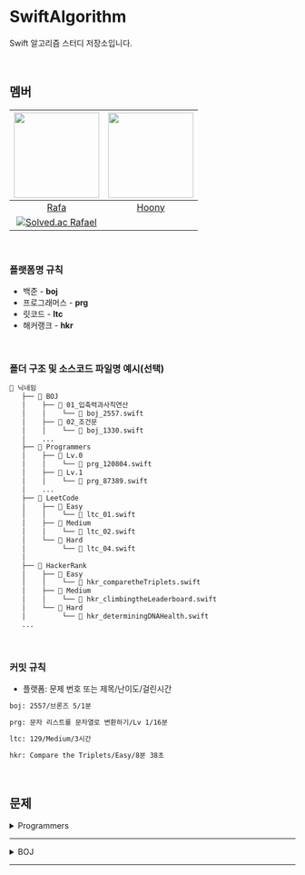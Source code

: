 # SwiftAlgorithm
Swift 알고리즘 스터디 저장소입니다.

<br>

## 멤버
| <img src="https://avatars.githubusercontent.com/u/118424182?v=4" width="150"> | <img src="https://avatars.githubusercontent.com/u/44988110?v=4" width="150"> |
|:--:|:--:|
| [Rafa](https://github.com/devBeomsu) | [Hoony](https://github.com/daehoon0917) |
|[![Solved.ac Rafael](http://mazassumnida.wtf/api/v2/generate_badge?boj=RAFAEL)](https://solved.ac/profile/rafael)| |

<br>

### 플랫폼명 규칙
- 백준 - **boj**
- 프로그래머스 - **prg**
- 릿코드 - **ltc**
- 해커랭크 - **hkr**

<br>

### 폴더 구조 및 소스코드 파일명 예시(선택)
```bash
📁 닉네임
   ├── 📁 BOJ
   │    ├── 📁 01_입축력과사칙연산
   │    │    └── 📄 boj_2557.swift
   │    ├── 📁 02_조건문
   │    │    └── 📄 boj_1330.swift
   │    ...
   ├── 📁 Programmers
   │    ├── 📁 Lv.0
   │    │    └── 📄 prg_120804.swift
   │    ├── 📁 Lv.1
   │    │    └── 📄 prg_87389.swift
   │    ...
   ├── 📁 LeetCode
   │    ├── 📁 Easy
   │    │    └── 📄 ltc_01.swift
   │    ├── 📁 Medium
   │    │    └── 📄 ltc_02.swift
   │    └── 📁 Hard
   │         └── 📄 ltc_04.swift
   │    
   ├── 📁 HackerRank
   │    ├── 📁 Easy
   │    │    └── 📄 hkr_comparetheTriplets.swift
   │    ├── 📁 Medium
   │    │    └── 📄 hkr_climbingtheLeaderboard.swift
   │    └── 📁 Hard
   │         └── 📄 hkr_determiningDNAHealth.swift
   ...
```

<br>

### 커밋 규칙
- 플랫폼: 문제 번호 또는 제목/난이도/걸린시간
```bash
boj: 2557/브론즈 5/1분
```
```bash
prg: 문자 리스트를 문자열로 변환하기/Lv 1/16분
```
```bash
ltc: 129/Medium/3시간
```
```bash
hkr: Compare the Triplets/Easy/8분 38초
```

<br>

## 문제
<!----------------------------------------------------------------------------- 프로그래머스 ----------------------------------------------------------------------------->
<details>
<summary>Programmers</summary>

<details>
<summary>Lv. 0</summary>  
  
| 제목 | Rafa | Hoony |
|:--|:--:|:--:|
| [두 수의 곱](https://school.programmers.co.kr/learn/courses/30/lessons/120804) | []() | []() | <!-- 1페이지 -->
| [몫 구하기](https://school.programmers.co.kr/learn/courses/30/lessons/120805) | []() | []() |
| [숫자 비교하기](https://school.programmers.co.kr/learn/courses/30/lessons/120807) | []() | []() |
| [두 수의 차](https://school.programmers.co.kr/learn/courses/30/lessons/120803) | []() | []() |
| [나머지 구하기](https://school.programmers.co.kr/learn/courses/30/lessons/120810) | []() | []() |
| [나이 출력](https://school.programmers.co.kr/learn/courses/30/lessons/120820) | []() | []() |
| [두 수의 합](https://school.programmers.co.kr/learn/courses/30/lessons/120802) | []() | []() |
| [두 수의 나눗셈](https://school.programmers.co.kr/learn/courses/30/lessons/120806) | []() | []() |
| [각도기](https://school.programmers.co.kr/learn/courses/30/lessons/120829) | []() | []() |
| [짝수의 합](https://school.programmers.co.kr/learn/courses/30/lessons/120831) | []() | []() |
| [배열의 평균값](https://school.programmers.co.kr/learn/courses/30/lessons/120817) | []() | []() |
| [양꼬치](https://school.programmers.co.kr/learn/courses/30/lessons/120830) | []() | []() |
| [편지](https://school.programmers.co.kr/learn/courses/30/lessons/120898) | []() | []() |
| [배열 뒤집기](https://school.programmers.co.kr/learn/courses/30/lessons/120821) | []() | []() |
| [문자열 뒤집기](https://school.programmers.co.kr/learn/courses/30/lessons/120822) | []() | []() |
| [배열 원소의 길이](https://school.programmers.co.kr/learn/courses/30/lessons/120854) | []() | []() |
| [배열의 유사도](https://school.programmers.co.kr/learn/courses/30/lessons/120903) | []() | []() |
| [머쓱이보다 키 큰 사람](https://school.programmers.co.kr/learn/courses/30/lessons/120585) | []() | []() |
| [짝수 홀수 개수](https://school.programmers.co.kr/learn/courses/30/lessons/120824) | []() | []() |
| [중복된 숫자 개수](https://school.programmers.co.kr/learn/courses/30/lessons/120583) | []() | []() |
| [자릿수 더하기](https://school.programmers.co.kr/learn/courses/30/lessons/120906) | []() | []() | <!--2페이지-->
| [중앙값 구하기](https://school.programmers.co.kr/learn/courses/30/lessons/120811) | []() | []() |
| [삼각형의 완성조건 (1)](https://school.programmers.co.kr/learn/courses/30/lessons/120889) | []() | []() |
| [피자 나눠 먹기 (1)](https://school.programmers.co.kr/learn/courses/30/lessons/120814) | []() | []() |
| [아이스 아메리카노](https://school.programmers.co.kr/learn/courses/30/lessons/120819) | []() | []() |
| [배열 두 배 만들기](https://school.programmers.co.kr/learn/courses/30/lessons/120809) | []() | []() |
| [특정 문자 제거하기](https://school.programmers.co.kr/learn/courses/30/lessons/120826) | []() | []() |
| [배열 자르기](https://school.programmers.co.kr/learn/courses/30/lessons/120833) | []() | []() |
| [옷가게 할인 받기](https://school.programmers.co.kr/learn/courses/30/lessons/120818) | []() | []() |
| [최댓값 만들기(1)](https://school.programmers.co.kr/learn/courses/30/lessons/120847) | []() | []() |
| [제곱수 판별하기](https://school.programmers.co.kr/learn/courses/30/lessons/120909) | []() | []() |
| [피자 나눠 먹기 (3)](https://school.programmers.co.kr/learn/courses/30/lessons/120816) | []() | []() |
| [순서쌍의 개수](https://school.programmers.co.kr/learn/courses/30/lessons/120836) | []() | []() |
| [점의 위치 구하기](https://school.programmers.co.kr/learn/courses/30/lessons/120841) | []() | []() |
| [문자열안에 문자열](https://school.programmers.co.kr/learn/courses/30/lessons/120908) | []() | []() |
| [모음 제거](https://school.programmers.co.kr/learn/courses/30/lessons/120849) | []() | []() |
| [숨어있는 숫자의 덧셈 (1)](https://school.programmers.co.kr/learn/courses/30/lessons/120851) | []() | []() |
| [짝수는 싫어요](https://school.programmers.co.kr/learn/courses/30/lessons/120813) | []() | []() |
| [문자 반복 출력하기](https://school.programmers.co.kr/learn/courses/30/lessons/120825) | []() | []() |
| [n보다 커질 때까지 더하기](https://school.programmers.co.kr/learn/courses/30/lessons/181884) | []() | []() |
| [세균 증식](https://school.programmers.co.kr/learn/courses/30/lessons/120910) | []() | []() | <!--3페이지-->
| [문자열 붙여서 출력하기](https://school.programmers.co.kr/learn/courses/30/lessons/181946) | []() | []() |
| [flag에 따라 다른 값 반환하기](https://school.programmers.co.kr/learn/courses/30/lessons/181933) | []() | []() |
| [n의 배수](https://school.programmers.co.kr/learn/courses/30/lessons/181937) | []() | []() |
| [문자열 곱하기](https://school.programmers.co.kr/learn/courses/30/lessons/181940) | []() | []() |
| [정수 부분](https://school.programmers.co.kr/learn/courses/30/lessons/181850) | []() | []() |
| [더 크게 합치기](https://school.programmers.co.kr/learn/courses/30/lessons/181939) | []() | []() |
| [공배수](https://school.programmers.co.kr/learn/courses/30/lessons/181936) | []() | []() |
| [마지막 두 원소](https://school.programmers.co.kr/learn/courses/30/lessons/181927) | []() | []() |
| [n 번째 원소까지](https://school.programmers.co.kr/learn/courses/30/lessons/181889) | []() | []() |
| [n개 간격의 원소들](https://school.programmers.co.kr/learn/courses/30/lessons/181888) | []() | []() |
| [길이에 따른 연산](https://school.programmers.co.kr/learn/courses/30/lessons/181879) | []() | []() |
| [대문자로 바꾸기](https://school.programmers.co.kr/learn/courses/30/lessons/181877) | []() | []() |
| [홀짝 구분하기](https://school.programmers.co.kr/learn/courses/30/lessons/181944) | []() | []() |
| [소문자로 바꾸기](https://school.programmers.co.kr/learn/courses/30/lessons/181876) | []() | []() |
| [n의 배수 고르기](https://school.programmers.co.kr/learn/courses/30/lessons/120905) | []() | []() |
| [카운트 업](https://school.programmers.co.kr/learn/courses/30/lessons/181920) | []() | []() |
| [n 번째 원소부터](https://school.programmers.co.kr/learn/courses/30/lessons/181892) | []() | []() |
| [문자열의 뒤의 n글자](https://school.programmers.co.kr/learn/courses/30/lessons/181910) | []() | []() |
| [조건에 맞게 수열 변환하기 1](https://school.programmers.co.kr/learn/courses/30/lessons/181882) | []() | []() |
| [수 조작하기 1](https://school.programmers.co.kr/learn/courses/30/lessons/181926) | []() | []() | <!--4페이지-->
| [정수 찾기](https://school.programmers.co.kr/learn/courses/30/lessons/181840) | []() | []() |
| [문자열로 변환](https://school.programmers.co.kr/learn/courses/30/lessons/181845) | []() | []() |
| [홀짝에 따라 다른 값 반환하기](https://school.programmers.co.kr/learn/courses/30/lessons/181935) | []() | []() |
| [이어 붙인 수](https://school.programmers.co.kr/learn/courses/30/lessons/181928) | []() | []() |
| [문자열을 정수로 변환하기](https://school.programmers.co.kr/learn/courses/30/lessons/181848) | []() | []() |
| [부분 문자열인지 확인하기](https://school.programmers.co.kr/learn/courses/30/lessons/181843) | []() | []() |
| [글자 이어 붙여 문자열 만들기](https://school.programmers.co.kr/learn/courses/30/lessons/181915) | []() | []() |
| [원소들의 곱과 합](https://school.programmers.co.kr/learn/courses/30/lessons/181929) | []() | []() |
| [문자열 정수의 합](https://school.programmers.co.kr/learn/courses/30/lessons/181849) | []() | []() |
| [특정한 문자를 대문자로 바꾸기](https://school.programmers.co.kr/learn/courses/30/lessons/181873) | []() | []() |
| [rny_string](https://school.programmers.co.kr/learn/courses/30/lessons/181863) | []() | []() |
| [5명씩](https://school.programmers.co.kr/learn/courses/30/lessons/181886) | []() | []() |
| [첫 번째로 나오는 음수](https://school.programmers.co.kr/learn/courses/30/lessons/181896) | []() | []() |
| [배열에서 문자열 대소문자 변환하기](https://school.programmers.co.kr/learn/courses/30/lessons/181875) | []() | []() |
| [뒤에서 5등 위로](https://school.programmers.co.kr/learn/courses/30/lessons/181852) | []() | []() |
| [순서 바꾸기](https://school.programmers.co.kr/learn/courses/30/lessons/181891) | []() | []() |
| [대문자와 소문자](https://school.programmers.co.kr/learn/courses/30/lessons/120893) | []() | []() |
| [문자열의 앞의 n글자](https://school.programmers.co.kr/learn/courses/30/lessons/181907) | []() | []() |
| [접미사인지 확인하기](https://school.programmers.co.kr/learn/courses/30/lessons/181908) | []() | []() |
| [접두사인지 확인하기](https://school.programmers.co.kr/learn/courses/30/lessons/181906) | []() | []() | <!--5페이지-->
| [공백으로 구분하기 2](https://school.programmers.co.kr/learn/courses/30/lessons/181868) | []() | []() |
| [조건에 맞게 수열 변환하기 3](https://school.programmers.co.kr/learn/courses/30/lessons/181835) | []() | []() |
| [배열 만들기 1](https://school.programmers.co.kr/learn/courses/30/lessons/181901) | []() | []() |
| [꼬리 문자열](https://school.programmers.co.kr/learn/courses/30/lessons/181841) | []() | []() |
| [배열의 원소만큼 추가하기](https://school.programmers.co.kr/learn/courses/30/lessons/181861) | []() | []() |
| [가위 바위 보](https://school.programmers.co.kr/learn/courses/30/lessons/120839) | []() | []() |
| [x 사이의 개수](https://school.programmers.co.kr/learn/courses/30/lessons/181867) | []() | []() |
| [배열 비교하기](https://school.programmers.co.kr/learn/courses/30/lessons/181856) | []() | []() |
| [카운트 다운](https://school.programmers.co.kr/learn/courses/30/lessons/181899) | []() | []() |
| [배열의 길이에 따라 다른 연산하기](https://school.programmers.co.kr/learn/courses/30/lessons/181854) | []() | []() |
| [원하는 문자열 찾기](https://school.programmers.co.kr/learn/courses/30/lessons/181878) | []() | []() |
| [개미 군단](https://school.programmers.co.kr/learn/courses/30/lessons/120837) | []() | []() |
| [암호 해독](https://school.programmers.co.kr/learn/courses/30/lessons/120892) | []() | []() |
| [주사위 게임 1](https://school.programmers.co.kr/learn/courses/30/lessons/181839) | []() | []() |
| [부분 문자열](https://school.programmers.co.kr/learn/courses/30/lessons/181842) | []() | []() |
| [부분 문자열 이어 붙여 문자열 만들기](https://school.programmers.co.kr/learn/courses/30/lessons/181911) | []() | []() |
| [공백으로 구분하기 1](https://school.programmers.co.kr/learn/courses/30/lessons/181869) | []() | []() |
| [할 일 목록](https://school.programmers.co.kr/learn/courses/30/lessons/181885) | []() | []() |
| [배열의 원소 삭제하기](https://school.programmers.co.kr/learn/courses/30/lessons/181844) | []() | []() |
| [홀수 vs 짝수](https://school.programmers.co.kr/learn/courses/30/lessons/181887) | []() | []() | <!--6페이지-->
| [두 수의 연산값 비교하기](https://school.programmers.co.kr/learn/courses/30/lessons/181938) | []() | []() |
| [뒤에서 5등까지](https://school.programmers.co.kr/learn/courses/30/lessons/181853) | []() | []() |
| [최댓값 만들기 (2)](https://school.programmers.co.kr/learn/courses/30/lessons/120862) | []() | []() |
| [주사위의 개수](https://school.programmers.co.kr/learn/courses/30/lessons/120845) | []() | []() |
| [콜라츠 수열 만들기](https://school.programmers.co.kr/learn/courses/30/lessons/181919) | []() | []() |
| [가장 큰 수 찾기](https://school.programmers.co.kr/learn/courses/30/lessons/120899) | []() | []() |
| [직각삼각형 출력하기](https://school.programmers.co.kr/learn/courses/30/lessons/120823) | []() | []() |
| [문자열 정렬하기 (1)](https://school.programmers.co.kr/learn/courses/30/lessons/120850) | []() | []() |
| [가까운 1 찾기](https://school.programmers.co.kr/learn/courses/30/lessons/181898) | []() | []() |
| [인덱스 바꾸기](https://school.programmers.co.kr/learn/courses/30/lessons/120895) | []() | []() |
| [0 떼기](https://school.programmers.co.kr/learn/courses/30/lessons/181847) | []() | []() |
| [A 강조하기](https://school.programmers.co.kr/learn/courses/30/lessons/181874) | []() | []() |
| [간단한 식 계산하기](https://school.programmers.co.kr/learn/courses/30/lessons/181865) | []() | []() |
| [ad 제거하기](https://school.programmers.co.kr/learn/courses/30/lessons/181870) | []() | []() |
| [특별한 이차원 배열 1](https://school.programmers.co.kr/learn/courses/30/lessons/181833) | []() | []() |
| [특별한 이차원 배열 2](https://school.programmers.co.kr/learn/courses/30/lessons/181831) | []() | []() |
| [문자열 잘라서 정렬하기](https://school.programmers.co.kr/learn/courses/30/lessons/181866) | []() | []() |
| [문자열 바꿔서 찾기](https://school.programmers.co.kr/learn/courses/30/lessons/181864) | []() | []() |
| [l로 만들기](https://school.programmers.co.kr/learn/courses/30/lessons/181834) | []() | []() |
| [덧셈식 출력하기](https://school.programmers.co.kr/learn/courses/30/lessons/181947) | []() | []() | <!--7페이지-->
| [접미사 배열](https://school.programmers.co.kr/learn/courses/30/lessons/181909) | []() | []() |
| [배열 회전시키기](https://school.programmers.co.kr/learn/courses/30/lessons/120844) | []() | []() |
| [외계행성의 나이](https://school.programmers.co.kr/learn/courses/30/lessons/120834) | []() | []() |
| [배열 만들기 3](https://school.programmers.co.kr/learn/courses/30/lessons/181895) | []() | []() |
| [약수 구하기](https://school.programmers.co.kr/learn/courses/30/lessons/120897) | []() | []() |
| [문자 리스트를 문자열로 변환하기](https://school.programmers.co.kr/learn/courses/30/lessons/181941) | []() | []() |
| [수 조작하기 2](https://school.programmers.co.kr/learn/courses/30/lessons/181925) | []() | []() |
| [문자열 돌리기](https://school.programmers.co.kr/learn/courses/30/lessons/181945) | []() | []() |
| [피자 나눠 먹기 (2)](https://school.programmers.co.kr/learn/courses/30/lessons/120815) | []() | []() |
| [숫자 찾기](https://school.programmers.co.kr/learn/courses/30/lessons/120904) | []() | []() |
| [주사위 게임 2](https://school.programmers.co.kr/learn/courses/30/lessons/181930) | []() | []() |
| [369게임](https://school.programmers.co.kr/learn/courses/30/lessons/120891) | []() | []() |
| [9로 나눈 나머지](https://school.programmers.co.kr/learn/courses/30/lessons/181914) | []() | []() |
| [문자열 정렬하기 (2)](https://school.programmers.co.kr/learn/courses/30/lessons/120911) | []() | []() |
| [합성수 찾기](https://school.programmers.co.kr/learn/courses/30/lessons/120846) | []() | []() |
| [세로 읽기](https://school.programmers.co.kr/learn/courses/30/lessons/181904) | []() | []() |
| [수열과 구간 쿼리 1](https://school.programmers.co.kr/learn/courses/30/lessons/181883) | []() | []() |
| [이차원 배열 대각선 순회하기](https://school.programmers.co.kr/learn/courses/30/lessons/181829) | []() | []() |
| [중복된 문자 제거](https://school.programmers.co.kr/learn/courses/30/lessons/120888) | []() | []() |
| [날짜 비교하기](https://school.programmers.co.kr/learn/courses/30/lessons/181838) | []() | []() | <!--8페이지-->
| [등차수열의 특정한 항만 더하기](https://school.programmers.co.kr/learn/courses/30/lessons/181931) | []() | []() |
| [문자열 섞기](https://school.programmers.co.kr/learn/courses/30/lessons/181942) | []() | []() |
| [글자 지우기](https://school.programmers.co.kr/learn/courses/30/lessons/181900) | []() | []() |
| [빈 배열에 추가, 삭제하기](https://school.programmers.co.kr/learn/courses/30/lessons/181860) | []() | []() |
| [문자열 뒤집기](https://school.programmers.co.kr/learn/courses/30/lessons/181905) | []() | []() |
| [1로 만들기](https://school.programmers.co.kr/learn/courses/30/lessons/181880) | []() | []() |
| [특정 문자열로 끝나는 가장 긴 부분 문자열 찾기](https://school.programmers.co.kr/learn/courses/30/lessons/181872) | []() | []() |
| [A로 B 만들기](https://school.programmers.co.kr/learn/courses/30/lessons/120886) | []() | []() |
| [2차원으로 만들기](https://school.programmers.co.kr/learn/courses/30/lessons/120842) | []() | []() |
| [팩토리얼](https://school.programmers.co.kr/learn/courses/30/lessons/120848) | []() | []() |
| [수열과 구간 쿼리 3](https://school.programmers.co.kr/learn/courses/30/lessons/181924) | []() | []() |
| [모스부호 (1)](https://school.programmers.co.kr/learn/courses/30/lessons/120838) | []() | []() |
| [배열 만들기 5](https://school.programmers.co.kr/learn/courses/30/lessons/181912) | []() | []() |
| [k의 개수](https://school.programmers.co.kr/learn/courses/30/lessons/120887) | []() | []() |
| [문자열이 몇 번 등장하는지 세기](https://school.programmers.co.kr/learn/courses/30/lessons/181871) | []() | []() |
| [가까운 수](https://school.programmers.co.kr/learn/courses/30/lessons/120890) | []() | []() |
| [숨어있는 숫자의 덧셈 (2)](https://school.programmers.co.kr/learn/courses/30/lessons/120864) | []() | []() |
| [세 개의 구분자](https://school.programmers.co.kr/learn/courses/30/lessons/181862) | []() | []() |
| [진료순서 정하기](https://school.programmers.co.kr/learn/courses/30/lessons/120835) | []() | []() |
| [한 번만 등장한 문자](https://school.programmers.co.kr/learn/courses/30/lessons/120896) | []() | []() | <!--9페이지-->
| [배열의 길이를 2의 거듭제곱으로 만들기](https://school.programmers.co.kr/learn/courses/30/lessons/181857) | []() | []() |
| [간단한 논리 연산](https://school.programmers.co.kr/learn/courses/30/lessons/181917) | []() | []() |
| [문자열 반복해서 출력하기](https://school.programmers.co.kr/learn/courses/30/lessons/181950) | []() | []() |
| [수열과 구간 쿼리 4](https://school.programmers.co.kr/learn/courses/30/lessons/181922) | []() | []() |
| [2의 영역](https://school.programmers.co.kr/learn/courses/30/lessons/181894) | []() | []() |
| [문자열 묶기](https://school.programmers.co.kr/learn/courses/30/lessons/181855) | []() | []() |
| [리스트 자르기](https://school.programmers.co.kr/learn/courses/30/lessons/181897) | []() | []() |
| [7의 개수](https://school.programmers.co.kr/learn/courses/30/lessons/120912) | []() | []() |
| [컨트롤 제트](https://school.programmers.co.kr/learn/courses/30/lessons/120853) | []() | []() |
| [이진수 더하기](https://school.programmers.co.kr/learn/courses/30/lessons/120885) | []() | []() |
| [커피 심부름](https://school.programmers.co.kr/learn/courses/30/lessons/181837) | []() | []() |
| [조건에 맞게 수열 변환하기 2](https://school.programmers.co.kr/learn/courses/30/lessons/181881) | []() | []() |
| [qr code](https://school.programmers.co.kr/learn/courses/30/lessons/181903) | []() | []() |
| [소인수분해](https://school.programmers.co.kr/learn/courses/30/lessons/120852) | []() | []() |
| [특수문자 출력하기](https://school.programmers.co.kr/learn/courses/30/lessons/181948) | []() | []() |
| [잘라서 배열로 저장하기](https://school.programmers.co.kr/learn/courses/30/lessons/120913) | []() | []() |
| [문자 개수 세기](https://school.programmers.co.kr/learn/courses/30/lessons/181902) | []() | []() |
| [배열 만들기 4](https://school.programmers.co.kr/learn/courses/30/lessons/181918) | []() | []() |
| [공 던지기](https://school.programmers.co.kr/learn/courses/30/lessons/120843) | []() | []() |
| [문자열 계산하기](https://school.programmers.co.kr/learn/courses/30/lessons/120902) | []() | []() | <!--10페이지-->
| [영어가 싫어요](https://school.programmers.co.kr/learn/courses/30/lessons/120894) | []() | []() |
| [두 수의 합](https://school.programmers.co.kr/learn/courses/30/lessons/181846) | []() | []() |
| [왼쪽 오른쪽](https://school.programmers.co.kr/learn/courses/30/lessons/181890) | []() | []() |
| [배열 만들기 6](https://school.programmers.co.kr/learn/courses/30/lessons/181859) | []() | []() |
| [구슬을 나누는 경우의 수](https://school.programmers.co.kr/learn/courses/30/lessons/120840) | []() | []() |
| [삼각형의 완성조건 (2)](https://school.programmers.co.kr/learn/courses/30/lessons/120868) | []() | []() |
| [문자열 여러 번 뒤집기](https://school.programmers.co.kr/learn/courses/30/lessons/181913) | []() | []() |
| [수열과 구간 쿼리 2](https://school.programmers.co.kr/learn/courses/30/lessons/181923) | []() | []() |
| [조건 문자열](https://school.programmers.co.kr/learn/courses/30/lessons/181934) | []() | []() |
| [무작위로 K개의 수 뽑기](https://school.programmers.co.kr/learn/courses/30/lessons/181858) | []() | []() |
| [정사각형으로 만들기](https://school.programmers.co.kr/learn/courses/30/lessons/181830) | []() | []() |
| [a와 b 출력하기](https://school.programmers.co.kr/learn/courses/30/lessons/181951) | []() | []() |
| [문자열 겹쳐쓰기](https://school.programmers.co.kr/learn/courses/30/lessons/181943) | []() | []() |
| [그림 확대](https://school.programmers.co.kr/learn/courses/30/lessons/181836) | []() | []() |
| [외계어 사전](https://school.programmers.co.kr/learn/courses/30/lessons/120869) | []() | []() |
| [종이 자르기](https://school.programmers.co.kr/learn/courses/30/lessons/120922) | []() | []() |
| [캐릭터의 좌표](https://school.programmers.co.kr/learn/courses/30/lessons/120861) | []() | []() |
| [직사각형 넓이 구하기](https://school.programmers.co.kr/learn/courses/30/lessons/120860) | []() | []() |
| [로그인 성공?](https://school.programmers.co.kr/learn/courses/30/lessons/120883) | []() | []() |
| [등수 매기기](https://school.programmers.co.kr/learn/courses/30/lessons/120882) | []() | []() | <!--11페이지-->
| [대소문자 바꿔서 출력하기](https://school.programmers.co.kr/learn/courses/30/lessons/181949) | []() | []() |
| [치킨 쿠폰](https://school.programmers.co.kr/learn/courses/30/lessons/120884) | []() | []() |
| [전국 대회 선발 고사](https://school.programmers.co.kr/learn/courses/30/lessons/181851) | []() | []() |
| [유한소수 판별하기](https://school.programmers.co.kr/learn/courses/30/lessons/120878) | []() | []() |
| [저주의 숫자 3](https://school.programmers.co.kr/learn/courses/30/lessons/120871) | []() | []() |
| [문자열 밀기](https://school.programmers.co.kr/learn/courses/30/lessons/120921) | []() | []() |
| [특이한 정렬](https://school.programmers.co.kr/learn/courses/30/lessons/120880) | []() | []() |
| [배열 만들기 2](https://school.programmers.co.kr/learn/courses/30/lessons/181921) | []() | []() |
| [다항식 더하기](https://school.programmers.co.kr/learn/courses/30/lessons/120863) | []() | []() |
| [코드 처리하기](https://school.programmers.co.kr/learn/courses/30/lessons/181932) | []() | []() |
| [문자열 출력하기](https://school.programmers.co.kr/learn/courses/30/lessons/181952) | []() | []() |
| [배열 조각하기](https://school.programmers.co.kr/learn/courses/30/lessons/181893) | []() | []() |
| [최빈값 구하기](https://school.programmers.co.kr/learn/courses/30/lessons/120812) | []() | []() |
| [OX퀴즈](https://school.programmers.co.kr/learn/courses/30/lessons/120907) | []() | []() |
| [다음에 올 숫자](https://school.programmers.co.kr/learn/courses/30/lessons/120924) | []() | []() |
| [연속된 수의 합](https://school.programmers.co.kr/learn/courses/30/lessons/120923) | []() | []() |
| [분수의 덧셈](https://school.programmers.co.kr/learn/courses/30/lessons/120808) | []() | []() |
| [안전지대](https://school.programmers.co.kr/learn/courses/30/lessons/120866) | []() | []() |
| [주사위 게임 3](https://school.programmers.co.kr/learn/courses/30/lessons/181916) | []() | []() |
| [겹치는 선분의 길이](https://school.programmers.co.kr/learn/courses/30/lessons/120876) | []() | []() | <!--12페이지-->
| [평행](https://school.programmers.co.kr/learn/courses/30/lessons/120875) | []() | []() |
| [정수를 나선형으로 배치하기](https://school.programmers.co.kr/learn/courses/30/lessons/181832) | []() | []() |
| [옹알이 (1)](https://school.programmers.co.kr/learn/courses/30/lessons/120956) | []() | []() |

</details>
   
</details>

---

<!----------------------------------------------------------------------------- 백준 ----------------------------------------------------------------------------->
<details>
<summary>BOJ</summary>

<details>
<summary>입출력과 사칙연산</summary>  
  
| 번호 | 제목 | 난이도 | Rafa | Hoony |
|:--:|:--|:--:|:--:|:--:|
| 2557 | [Hello World](https://www.acmicpc.net/problem/2557) | 브론즈 5 | []() | []() |
| 1000 | [A+B](https://www.acmicpc.net/problem/1000) | 브론즈 5 | []() | []() |
| 1001 | [A-B](https://www.acmicpc.net/problem/1001) | 브론즈 5 | []() | []() |
| 10998 | [A×B](https://www.acmicpc.net/problem/10998) | 브론즈 5 | []() | []() |
| 1008 | [A/B](https://www.acmicpc.net/problem/1008) | 브론즈 5 | []() | []() |
| 10869 | [사칙연산](https://www.acmicpc.net/problem/10869) | 브론즈 5 | []() | []() |
| 10926 | [??!](https://www.acmicpc.net/problem/10926) | 브론즈 5 | []() | []() |
| 18108 | [1998년생인 내가 태국에서는 2541년생?!](https://www.acmicpc.net/problem/18108) | 브론즈 5 | []() | []() |
| 10430 | [나머지](https://www.acmicpc.net/problem/10430) | 브론즈 5 | []() | []() |
| 2588 | [곱셈](https://www.acmicpc.net/problem/2588) | 브론즈 3 | []() | []() |
| 11382 | [꼬마 정민](https://www.acmicpc.net/problem/11382) | 브론즈 5 | []() | []() |
| 10171 | [고양이](https://www.acmicpc.net/problem/10171) | 브론즈 5 | []() | []() |
| 10172 | [개](https://www.acmicpc.net/problem/10172) | 브론즈 5 | []() | []() |

</details>

<details>
<summary>조건문</summary>  
  
| 번호 | 제목 | 난이도 | Rafa | Hoony |
|:--:|:--|:--:|:--:|:--:|
| 1330 | [두 수 비교하기](https://www.acmicpc.net/problem/1330) | 브론즈 5 | []() | []() |
| 9498 | [시험 성적](https://www.acmicpc.net/problem/9498) | 브론즈 5 | []() | []() |
| 2753 | [윤년](https://www.acmicpc.net/problem/2753) | 브론즈 5 | []() | []() |
| 14681 | [사분면 고르기](https://www.acmicpc.net/problem/14681) | 브론즈 5 | []() | []() |
| 2884 | [알람 시계](https://www.acmicpc.net/problem/2884) | 브론즈 3 | []() | []() |
| 2525 | [오븐 시계](https://www.acmicpc.net/problem/2525) | 브론즈 3 | []() | []() |
| 2480 | [주사위 세개](https://www.acmicpc.net/problem/2480) | 브론즈 4 | []() | []() |

</details>

<details>
<summary>반복문</summary>  
  
| 번호 | 제목 | 난이도 | Rafa | Hoony |
|:--:|:--|:--:|:--:|:--:|
| 2739 | [구구단](https://www.acmicpc.net/problem/2739) | 브론즈 5 | []() | []() |
| 10950 | [A+B - 3](https://www.acmicpc.net/problem/10950) | 브론즈 5 | []() | []() |
| 8393 | [합](https://www.acmicpc.net/problem/8393) | 브론즈 5 | []() | []() |
| 25304 | [영수증](https://www.acmicpc.net/problem/25304) | 브론즈 4 | []() | []() |
| 25314 | [코딩은 체육과목 입니다](https://www.acmicpc.net/problem/25314) | 브론즈 5 | []() | []() |
| 15552 | [빠른 A+B](https://www.acmicpc.net/problem/15552) | 브론즈 4 | []() | []() |
| 11021 | [A+B - 7](https://www.acmicpc.net/problem/11021) | 브론즈 5 | []() | []() |
| 11022 | [A+B - 8](https://www.acmicpc.net/problem/11022) | 브론즈 5 | []() | []() |
| 2438 | [별 찍기 - 1](https://www.acmicpc.net/problem/2438) | 브론즈 5 | []() | []() |
| 2439 | [별 찍기 - 2](https://www.acmicpc.net/problem/2439) | 브론즈 4 | []() | []() |
| 10952 | [A+B - 5](https://www.acmicpc.net/problem/10952) | 브론즈 5 | []() | []() |
| 10951 | [A+B - 4](https://www.acmicpc.net/problem/10951) | 브론즈 5 | []() | []() |

</details>

<details>
<summary>1차원 배열</summary>  
  
| 번호 | 제목 | 난이도 | Rafa | Hoony |
|:--:|:--|:--:|:--:|:--:|
| 10807 | [개수 세기](https://www.acmicpc.net/problem/10807) | 브론즈 5 | []() | []() |
| 10871 | [X보다 작은 수](https://www.acmicpc.net/problem/10871) | 브론즈 5 | []() | []() |
| 10818 | [최소, 최대](https://www.acmicpc.net/problem/10818) | 브론즈 3 | []() | []() |
| 2562 | [최댓값](https://www.acmicpc.net/problem/2562) | 브론즈 3 | []() | []() |
| 10810 | [공 넣기](https://www.acmicpc.net/problem/10810) | 브론즈 3 | []() | []() |
| 10813 | [공 바꾸기](https://www.acmicpc.net/problem/10813) | 브론즈 2 | []() | []() |
| 5597 | [과제 안 내신 분..?](https://www.acmicpc.net/problem/5597) | 브론즈 5 | []() | []() |
| 3052 | [나머지](https://www.acmicpc.net/problem/3052) | 브론즈 2 | []() | []() |
| 10811 | [바구니 뒤집기](https://www.acmicpc.net/problem/10811) | 브론즈 2 | []() | []() |
| 1546 | [평균](https://www.acmicpc.net/problem/1546) | 브론즈 1 | []() | []() |

</details>

<details>
<summary>문자열</summary>  
  
| 번호 | 제목 | 난이도 | Rafa | Hoony |
|:--:|:--|:--:|:--:|:--:|
| 27866 | [문자와 문자열](https://www.acmicpc.net/problem/27866) | 브론즈 5 | []() | []() |
| 2743 | [단어 길이 재기](https://www.acmicpc.net/problem/2743) | 브론즈 5 | []() | []() |
| 9086 | [문자열](https://www.acmicpc.net/problem/9086) | 브론즈 5 | []() | []() |
| 11654 | [아스키 코드](https://www.acmicpc.net/problem/11654) | 브론즈 5 | []() | []() |
| 11720 | [숫자의 합](https://www.acmicpc.net/problem/11720) | 브론즈 4 | []() | []() |
| 10809 | [알파벳 찾기](https://www.acmicpc.net/problem/10809) | 브론즈 2 | []() | []() |
| 2675 | [문자열 반복](https://www.acmicpc.net/problem/2675) | 브론즈 2 | []() | []() |
| 1152 | [단어의 개수](https://www.acmicpc.net/problem/1152) | 브론즈 2 | []() | []() |
| 2908 | [상수](https://www.acmicpc.net/problem/2908) | 브론즈 2 | []() | []() |
| 5622 | [다이얼](https://www.acmicpc.net/problem/5622) | 브론즈 2 | []() | []() |
| 11718 | [그대로 출력하기](https://www.acmicpc.net/problem/11718) | 브론즈 5 | []() | []() |

</details>

<details>
<summary>심화 1</summary>  
  
| 번호 | 제목 | 난이도 | Rafa | Hoony |
|:--:|:--|:--:|:--:|:--:|
| 25083 | [새싹](https://www.acmicpc.net/problem/25083) | 브론즈 5 | []() | []() |
| 3003 | [킹, 퀸, 룩, 비숍, 나이트, 폰](https://www.acmicpc.net/problem/3003) | 브론즈 5 | []() | []() |
| 2444 | [별 찍기 - 7](https://www.acmicpc.net/problem/2444) | 브론즈 3 | []() | []() |
| 10988 | [팰린드롬인지 확인하기](https://www.acmicpc.net/problem/10988) | 브론즈 2 | []() | []() |
| 1157 | [단어 공부](https://www.acmicpc.net/problem/1157) | 브론즈 1 | []() | []() |
| 2941 | [크로아티아 알파벳](https://www.acmicpc.net/problem/2941) | 실버 5 | []() | []() |
| 1316 | [그룹 단어 체커](https://www.acmicpc.net/problem/1316) | 실버 5 | []() | []() |
| 25206 | [너의 평점은](https://www.acmicpc.net/problem/25206) | 실버 5 | []() | []() |

</details>

<details>
<summary>2차원 배열</summary>  
  
| 번호 | 제목 | 난이도 | Rafa | Hoony |
|:--:|:--|:--:|:--:|:--:|
| 2738 | [행렬 덧셈](https://www.acmicpc.net/problem/2738) | 브론즈 5 | []() | []() |
| 2566 | [최댓값](https://www.acmicpc.net/problem/2566) | 브론즈 3 | []() | []() |
| 10798 | [세로읽기](https://www.acmicpc.net/problem/10798) | 브론즈 1 | []() | []() |
| 2563 | [색종이](https://www.acmicpc.net/problem/2563) | 실버 5 | []() | []() |

</details>

<details>
<summary>일반 수학 1</summary>  
  
| 번호 | 제목 | 난이도 | Rafa | Hoony |
|:--:|:--|:--:|:--:|:--:|
| 2745 | [진법 변환](https://www.acmicpc.net/problem/2745) | 브론즈 2 | []() | []() |
| 11005 | [진법 변환 2](https://www.acmicpc.net/problem/11005) | 브론즈 1 | []() | []() |
| 2720 | [세탁소 사장 동혁](https://www.acmicpc.net/problem/2720) | 브론즈 3 | []() | []() |
| 2903 | [중앙 이동 알고리즘](https://www.acmicpc.net/problem/2903) | 브론즈 3 | []() | []() |
| 2292 | [벌집](https://www.acmicpc.net/problem/2292) | 브론즈 2 | []() | []() |
| 1193 | [분수찾기](https://www.acmicpc.net/problem/1193) | 실버 5 | []() | []() |
| 2869 | [달팽이는 올라가고 싶다](https://www.acmicpc.net/problem/2869) | 브론즈 1 | []() | []() |

</details>

<details>
<summary>약수, 배수와 소수</summary>  
  
| 번호 | 제목 | 난이도 | Rafa | Hoony |
|:--:|:--|:--:|:--:|:--:|
| 5086 | [배수와 약수](https://www.acmicpc.net/problem/5086) | 브론즈 3 | []() | []() |
| 2501 | [약수 구하기](https://www.acmicpc.net/problem/2501) | 브론즈 3 | []() | []() |
| 9506 | [약수들의 합](https://www.acmicpc.net/problem/9506) | 브론즈 1 | []() | []() |
| 1978 | [소수 찾기](https://www.acmicpc.net/problem/1978) | 브론즈 2 | []() | []() |
| 2581 | [소수](https://www.acmicpc.net/problem/2581) | 브론즈 2 | []() | []() |
| 11653 | [소인수분해](https://www.acmicpc.net/problem/11653) | 브론즈 1 | []() | []() |

</details>

<details>
<summary>기하: 직사각형과 삼각형</summary>  
  
| 번호 | 제목 | 난이도 | Rafa | Hoony |
|:--:|:--|:--:|:--:|:--:|
| 27323 | [직사각형](https://www.acmicpc.net/problem/27323) | 브론즈 5 | []() | []() |
| 1085 | [직사각형에서 탈출](https://www.acmicpc.net/problem/1085) | 브론즈 3 | []() | []() |
| 3009 | [네 번째 점](https://www.acmicpc.net/problem/3009) | 브론즈 3 | []() | []() |
| 15894 | [수학은 체육과목 입니다](https://www.acmicpc.net/problem/15894) | 브론즈 3 | []() | []() |
| 9063 | [대지](https://www.acmicpc.net/problem/9063) | 브론즈 3 | []() | []() |
| 10101 | [삼각형 외우기](https://www.acmicpc.net/problem/10101) | 브론즈 4 | []() | []() |
| 5073 | [삼각형과 세 변](https://www.acmicpc.net/problem/5073) | 브론즈 3 | []() | []() |
| 14215 | [세 막대](https://www.acmicpc.net/problem/14215) | 브론즈 3 | []() | []() |

</details>

<details>
<summary>시간 복잡도</summary>  
  
| 번호 | 제목 | 난이도 | Rafa | Hoony |
|:--:|:--|:--:|:--:|:--:|
| 24262 | [알고리즘 수업 - 알고리즘의 수행 시간 1](https://www.acmicpc.net/problem/24262) | 브론즈 5 | []() | []() |
| 24263 | [알고리즘 수업 - 알고리즘의 수행 시간 2](https://www.acmicpc.net/problem/24263) | 브론즈 4 | []() | []() |
| 24264 | [알고리즘 수업 - 알고리즘의 수행 시간 3](https://www.acmicpc.net/problem/24264) | 브론즈 3 | []() | []() |
| 24265 | [알고리즘 수업 - 알고리즘의 수행 시간 4](https://www.acmicpc.net/problem/24265) | 브론즈 3 | []() | []() |
| 24266 | [알고리즘 수업 - 알고리즘의 수행 시간 5](https://www.acmicpc.net/problem/24266) | 브론즈 3 | []() | []() |
| 24267 | [알고리즘 수업 - 알고리즘의 수행 시간 6](https://www.acmicpc.net/problem/24267) | 브론즈 2 | []() | []() |
| 24313 | [알고리즘 수업 - 점근적 표기 1](https://www.acmicpc.net/problem/24313) | 실버 5 | []() | []() |

</details>

<details>
<summary>브루트 포스</summary>  
  
| 번호 | 제목 | 난이도 | Rafa | Hoony |
|:--:|:--|:--:|:--:|:--:|
| 2798 | [블랙잭](https://www.acmicpc.net/problem/2798) | 브론즈 2 | []() | []() |
| 2231 | [분해합](https://www.acmicpc.net/problem/2231) | 브론즈 2 | []() | []() |
| 19532 | [수학은 비대면강의입니다](https://www.acmicpc.net/problem/19532) | 브론즈 2 | []() | []() |
| 1018 | [체스판 다시 칠하기](https://www.acmicpc.net/problem/1018) | 실버 4 | []() | []() |
| 1436 | [영화감독 숌](https://www.acmicpc.net/problem/1436) | 실버 5 | []() | []() |
| 2839 | [설탕 배달](https://www.acmicpc.net/problem/2839) | 실버 4 | []() | []() |

</details>

<details>
<summary>정렬</summary>  
  
| 번호 | 제목 | 난이도 | Rafa | Hoony |
|:--:|:--|:--:|:--:|:--:|
| 2750 | [수 정렬하기](https://www.acmicpc.net/problem/2750) | 브론즈 2 | []() | []() |
| 2587 | [대표값2](https://www.acmicpc.net/problem/2587) | 브론즈 2 | []() | []() |
| 25305 | [커트라인](https://www.acmicpc.net/problem/25305) | 브론즈 2 | []() | []() |
| 2751 | [수 정렬하기 2](https://www.acmicpc.net/problem/2751) | 실버 5 | []() | []() |
| 10989 | [수 정렬하기 3](https://www.acmicpc.net/problem/10989) | 브론즈 1 | []() | []() |
| 1427 | [소트인사이드](https://www.acmicpc.net/problem/1427) | 실버 5 | []() | []() |
| 11650 | [좌표 정렬하기](https://www.acmicpc.net/problem/11650) | 실버 5 | []() | []() |
| 11651 | [좌표 정렬하기 2](https://www.acmicpc.net/problem/11651) | 실버 5 | []() | []() |
| 1181 | [단어 정렬](https://www.acmicpc.net/problem/1181) | 실버 5 | []() | []() |
| 10814 | [나이순 정렬](https://www.acmicpc.net/problem/10814) | 실버 5 | []() | []() |
| 18870 | [좌표 압축](https://www.acmicpc.net/problem/18870) | 실버 2 | []() | []() |

</details>

<details>
<summary>집합과 맵</summary>  
  
| 번호 | 제목 | 난이도 | Rafa | Hoony |
|:--:|:--|:--:|:--:|:--:|
| 10815 | [숫자 카드](https://www.acmicpc.net/problem/10815) | 실버 5 | []() | []() |
| 14425 | [문자열 집합](https://www.acmicpc.net/problem/14425) | 실버 4 | []() | []() |
| 7785 | [회사에 있는 사람](https://www.acmicpc.net/problem/7785) | 실버 5 | []() | []() |
| 1620 | [나는야 포켓몬 마스터 이다솜](https://www.acmicpc.net/problem/1620) | 실버 4 | []() | []() |
| 10816 | [숫자 카드 2](https://www.acmicpc.net/problem/10816) | 실버 4 | []() | []() |
| 1764 | [듣보잡](https://www.acmicpc.net/problem/1764) | 실버 4 | []() | []() |
| 1269 | [대칭 차집합](https://www.acmicpc.net/problem/1269) | 실버 4 | []() | []() |
| 11478 | [서로 다른 부분 문자열의 개수](https://www.acmicpc.net/problem/11478) | 실버 3 | []() | []() |

</details>

<details>
<summary>약수, 배수와 소수 2</summary>  
  
| 번호 | 제목 | 난이도 | Rafa | Hoony |
|:--:|:--|:--:|:--:|:--:|
| 1934 | [최소공배수](https://www.acmicpc.net/problem/1934) | 브론즈 1 | []() | []() |
| 13241 | [최소공배수](https://www.acmicpc.net/problem/13241) | 실버 5 | []() | []() |
| 1735 | [분수 합](https://www.acmicpc.net/problem/1735) | 실버 3 | []() | []() |
| 2485 | [가로수](https://www.acmicpc.net/problem/2485) | 실버 4 | []() | []() |
| 4134 | [다음 소수](https://www.acmicpc.net/problem/4134) | 실버 4 | []() | []() |
| 1929 | [소수 구하기](https://www.acmicpc.net/problem/1929) | 실버 3 | []() | []() |
| 4948 | [베르트랑 공준](https://www.acmicpc.net/problem/4948) | 실버 2 | []() | []() |
| 17103 | [골드바흐 파티션](https://www.acmicpc.net/problem/17103) | 실버 2 | []() | []() |
| 13909 | [창문 닫기](https://www.acmicpc.net/problem/13909) | 실버 5 | []() | []() |

</details>

<details>
<summary>스택, 큐, 덱</summary>  
  
| 번호 | 제목 | 난이도 | Rafa | Hoony |
|:--:|:--|:--:|:--:|:--:|
| 28278 | [스택 2](https://www.acmicpc.net/problem/28278) | 실버 4 | []() | []() |
| 10773 | [제로](https://www.acmicpc.net/problem/10773) | 실버 4 | []() | []() |
| 9012 | [괄호](https://www.acmicpc.net/problem/9012) | 실버 4 | []() | []() |
| 4949 | [균형잡힌 세상](https://www.acmicpc.net/problem/4949) | 실버 4 | []() | []() |
| 12789 | [도키도키 간식드리미](https://www.acmicpc.net/problem/12789) | 실버 3 | []() | []() |
| 18258 | [큐 2](https://www.acmicpc.net/problem/18258) | 실버 4 | []() | []() |
| 2164 | [카드2](https://www.acmicpc.net/problem/2164) | 실버 4 | []() | []() |
| 11866 | [요세푸스 문제 0](https://www.acmicpc.net/problem/11866) | 실버 5 | []() | []() |
| 28279 | [덱 2](https://www.acmicpc.net/problem/28279) | 실버 4 | []() | []() |
| 2346 | [풍선 터뜨리기](https://www.acmicpc.net/problem/2346) | 실버 3 | []() | []() |
| 24511 | [queuestack](https://www.acmicpc.net/problem/24511) | 실버 3 | []() | []() |

</details>
   
</details>

---
